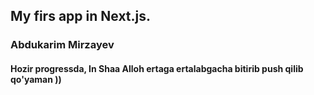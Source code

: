 ## My firs app in Next.js.

### Abdukarim Mirzayev

#### Hozir progressda, In Shaa Alloh ertaga ertalabgacha bitirib push qilib qo'yaman ))